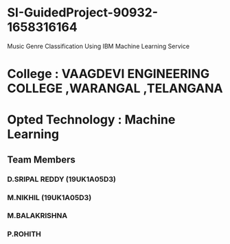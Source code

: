 # SI-GuidedProject-90932-1658316164
Music Genre Classification  Using IBM Machine Learning Service

# College           : VAAGDEVI ENGINEERING COLLEGE ,WARANGAL ,TELANGANA
# Opted Technology  : Machine Learning

## Team Members
###  D.SRIPAL REDDY (19UK1A05D3)    
###  M.NIKHIL       (19UK1A05D3) 
###  M.BALAKRISHNA   
###  P.ROHITH           
